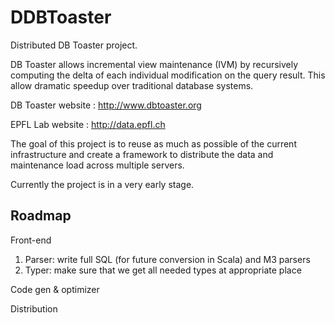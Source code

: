 DDBToaster
==========

Distributed DB Toaster project.

DB Toaster allows incremental view maintenance (IVM) by recursively computing
the delta of each individual modification on the query result. This allow dramatic
speedup over traditional database systems.

DB Toaster website : http://www.dbtoaster.org

EPFL Lab website : http://data.epfl.ch

The goal of this project is to reuse as much as possible of the current infrastructure
and create a framework to distribute the data and maintenance load across multiple servers.

Currently the project is in a very early stage.

Roadmap
------

Front-end
1. Parser: write full SQL (for future conversion in Scala) and M3 parsers
2. Typer: make sure that we get all needed types at appropriate place

Code gen & optimizer

Distribution
